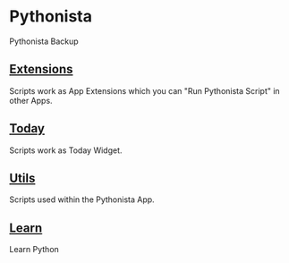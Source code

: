 # Pythonista

Pythonista Backup

## [Extensions](https://github.com/tracy-e/Pythonista/tree/master/Extensions)

Scripts work as App Extensions which you can "Run Pythonista Script" in other Apps.

## [Today](https://github.com/tracy-e/Pythonista/tree/master/Today)

Scripts work as Today Widget.

## [Utils](https://github.com/tracy-e/Pythonista/tree/master/Utils)

Scripts used within the Pythonista App.

## [Learn](https://github.com/tracy-e/Pythonista/tree/master/Learn)

Learn Python
